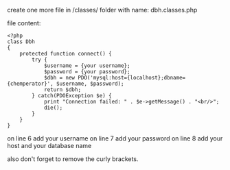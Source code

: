 
create one more file in /classes/ folder with name: 
dbh.classes.php

file content:
```
<?php
class Dbh
{
    protected function connect() {
        try {
            $username = {your username};
            $password = {your password};
            $dbh = new PDO('mysql:host={localhost};dbname={chemperator}', $username, $password);
            return $dbh;
        } catch(PDOException $e) {
            print "Connection failed: " . $e->getMessage() . "<br/>";
            die();
        }
    }
}
```
on line 6 add your username
on line 7 add your password
on line 8 add your host and your database name

also don't forget to remove the curly brackets.